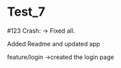 # Test_7

#123 Crash:
    -> Fixed all.

Added Readme and updated app

feature/login
    ->created the login page